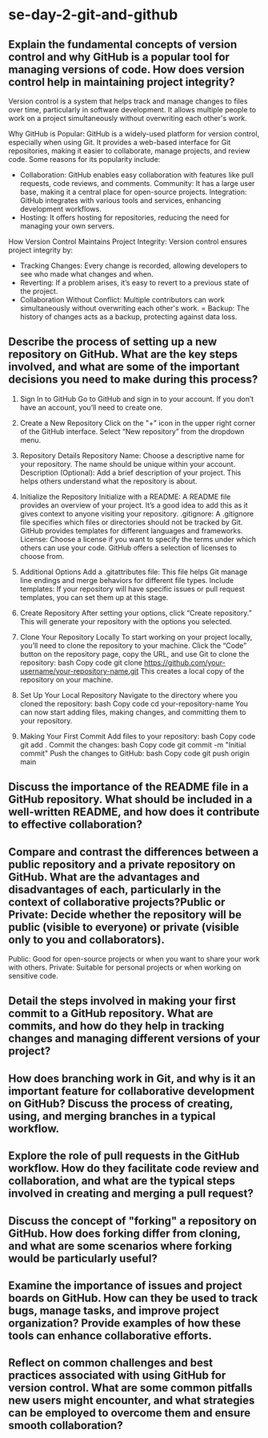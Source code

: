 # se-day-2-git-and-github
## Explain the fundamental concepts of version control and why GitHub is a popular tool for managing versions of code. How does version control help in maintaining project integrity?
  Version control is a system that helps track and manage changes to files over time, particularly in software development. It allows multiple people to work on a project simultaneously without overwriting each other's work.
 
  Why GitHub is Popular:
GitHub is a widely-used platform for version control, especially when using Git. It provides a web-based interface for Git repositories, making it easier to collaborate, manage projects, and review code. Some reasons for its popularity include:

- Collaboration: GitHub enables easy collaboration with features like pull requests, code reviews, and comments.
Community: It has a large user base, making it a central place for open-source projects.
Integration: GitHub integrates with various tools and services, enhancing development workflows.
- Hosting: It offers hosting for repositories, reducing the need for managing your own servers.

How Version Control Maintains Project Integrity:
Version control ensures project integrity by:

- Tracking Changes: Every change is recorded, allowing developers to see who made what changes and when.
- Reverting: If a problem arises, it’s easy to revert to a previous state of the project.
- Collaboration Without Conflict: Multiple contributors can work simultaneously without overwriting each other's work.
= Backup: The history of changes acts as a backup, protecting against data loss.

## Describe the process of setting up a new repository on GitHub. What are the key steps involved, and what are some of the important decisions you need to make during this process?
1. Sign In to GitHub
Go to GitHub and sign in to your account. If you don’t have an account, you’ll need to create one.
2. Create a New Repository
Click on the "+" icon in the upper right corner of the GitHub interface.
Select “New repository” from the dropdown menu.
3. Repository Details
Repository Name: Choose a descriptive name for your repository. The name should be unique within your account.
Description (Optional): Add a brief description of your project. This helps others understand what the repository is about.

4. Initialize the Repository
Initialize with a README: A README file provides an overview of your project. It’s a good idea to add this as it gives context to anyone visiting your repository.
.gitignore: A .gitignore file specifies which files or directories should not be tracked by Git. GitHub provides templates for different languages and frameworks.
License: Choose a license if you want to specify the terms under which others can use your code. GitHub offers a selection of licenses to choose from.
5. Additional Options
Add a .gitattributes file: This file helps Git manage line endings and merge behaviors for different file types.
Include templates: If your repository will have specific issues or pull request templates, you can set them up at this stage.
6. Create Repository
After setting your options, click “Create repository.” This will generate your repository with the options you selected.
7. Clone Your Repository Locally
To start working on your project locally, you’ll need to clone the repository to your machine.
Click the “Code” button on the repository page, copy the URL, and use Git to clone the repository:
bash
Copy code
git clone https://github.com/your-username/your-repository-name.git
This creates a local copy of the repository on your machine.
8. Set Up Your Local Repository
Navigate to the directory where you cloned the repository:
bash
Copy code
cd your-repository-name
You can now start adding files, making changes, and committing them to your repository.
9. Making Your First Commit
Add files to your repository:
bash
Copy code
git add .
Commit the changes:
bash
Copy code
git commit -m "Initial commit"
Push the changes to GitHub:
bash
Copy code
git push origin main

## Discuss the importance of the README file in a GitHub repository. What should be included in a well-written README, and how does it contribute to effective collaboration?

## Compare and contrast the differences between a public repository and a private repository on GitHub. What are the advantages and disadvantages of each, particularly in the context of collaborative projects?Public or Private: Decide whether the repository will be public (visible to everyone) or private (visible only to you and collaborators).
Public: Good for open-source projects or when you want to share your work with others.
Private: Suitable for personal projects or when working on sensitive code.



## Detail the steps involved in making your first commit to a GitHub repository. What are commits, and how do they help in tracking changes and managing different versions of your project?

## How does branching work in Git, and why is it an important feature for collaborative development on GitHub? Discuss the process of creating, using, and merging branches in a typical workflow.

## Explore the role of pull requests in the GitHub workflow. How do they facilitate code review and collaboration, and what are the typical steps involved in creating and merging a pull request?

## Discuss the concept of "forking" a repository on GitHub. How does forking differ from cloning, and what are some scenarios where forking would be particularly useful?

## Examine the importance of issues and project boards on GitHub. How can they be used to track bugs, manage tasks, and improve project organization? Provide examples of how these tools can enhance collaborative efforts.

## Reflect on common challenges and best practices associated with using GitHub for version control. What are some common pitfalls new users might encounter, and what strategies can be employed to overcome them and ensure smooth collaboration?
